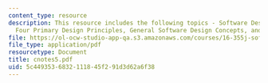 ```yaml
---
content_type: resource
description: This resource includes the following topics - Software Design Principles,
  Four Primary Design Principles, General Software Design Concepts, and Design Methods.
file: https://ol-ocw-studio-app-qa.s3.amazonaws.com/courses/16-355j-software-engineering-concepts-fall-2005/5c4493536832111845f291d3d62a6f38_cnotes5.pdf
file_type: application/pdf
resourcetype: Document
title: cnotes5.pdf
uid: 5c449353-6832-1118-45f2-91d3d62a6f38
---
```


